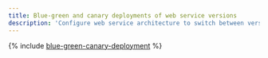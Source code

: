```yaml
---
title: Blue-green and canary deployments of web service versions
description: 'Configure web service architecture to switch between versions using the commonly adopted deployment models: blue-green deployment and canary deployment.'
---
```


{% include [blue-green-canary-deployment](../../_tutorials/dev/blue-green-canary-deployment.md) %}